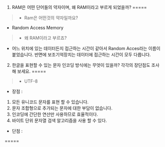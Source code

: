1. RAM은 어떤 단어들의 약자이며, 왜 RAM이라고 부르게 되었을까?
=====

> * Ram은 어떤것의 약자일까요?
 - Random Access Memory
> * 왜 RAM이라고 부르죠?
 - 어느 위치에 있는 데이터든지 접근하는 시간이 같아서 Random Acces라는 이름이 붙었습니다. 반면에 보조기억장치는 데이터에 접근하는 시간이 모두 다릅니다.
  
  
 
2. 한글을 표현할 수 있는 문자 인코딩 방식에는 무엇이 있을까? 각각의 장단점도 조사해 보세요.
=====
> * UTF-8
- 장점 :    
 1. 모든 유니코드 문자를 표현 할 수 있습니다.  
 2. 문자 조합형으로 추가되는 문자에 대한 부담이 없습니다.  
 3. 인코딩에 간단한 연산만 사용하므로 효율적이다.  
 4. 바이트 단위 문자열 검색 알고리즘을 사용 할 수 있다.  
- 단점 :
    
=====

